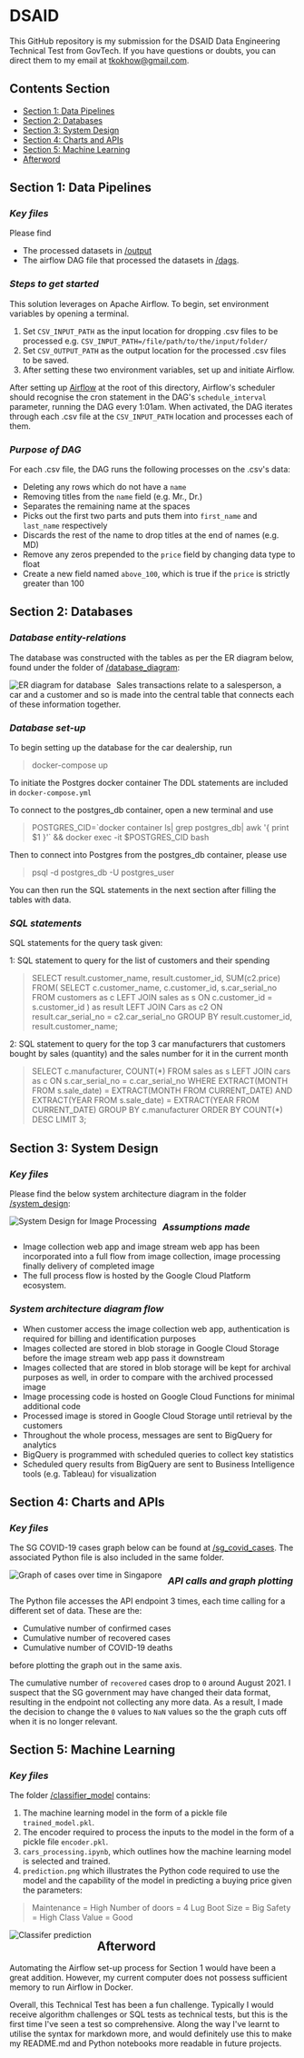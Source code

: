 # DSAID

This GitHub repository is my submission for the DSAID Data Engineering Technical Test from GovTech. If you have questions or doubts, you can direct them to my email at tkokhow@gmail.com.

## Contents Section
* [Section 1: Data Pipelines](https://github.com/leontkh/DSAID#section-1-data-pipelines)
* [Section 2: Databases](https://github.com/leontkh/DSAID#section-2-databases)
* [Section 3: System Design](https://github.com/leontkh/DSAID#section-3-system-design)
* [Section 4: Charts and APIs](https://github.com/leontkh/DSAID#section-4-charts-and-apis)
* [Section 5: Machine Learning](https://github.com/leontkh/DSAID#section-5-machine-learning)
* [Afterword](https://github.com/leontkh/DSAID#afterword)

## Section 1: Data Pipelines
### _Key files_

Please find
* The processed datasets in [/output](https://github.com/leontkh/DSAID/tree/master/output) 
* The airflow DAG file that processed the datasets in [/dags](https://github.com/leontkh/DSAID/tree/master/dags).

### _Steps to get started_

This solution leverages on Apache Airflow. To begin, set environment variables by opening a terminal. 
1. Set `CSV_INPUT_PATH` as the input location for dropping .csv files to be processed
e.g. `CSV_INPUT_PATH=/file/path/to/the/input/folder/`
2. Set `CSV_OUTPUT_PATH` as the output location for the processed .csv files to be saved.
3. After setting these two environment variables, set up and initiate Airflow.

After setting up [Airflow](https://airflow.apache.org/docs/apache-airflow/stable/start/docker.html) at the root of this directory, Airflow's scheduler should recognise the cron statement in the DAG's `schedule_interval` parameter, running the DAG every 1:01am. When activated, the DAG iterates through each .csv file at the `CSV_INPUT_PATH` location and processes each of them. 

### _Purpose of DAG_

For each .csv file, the DAG runs the following processes on the .csv's data:

* Deleting any rows which do not have a `name`
* Removing titles from the `name` field (e.g. Mr., Dr.)
* Separates the remaining name at the spaces
* Picks out the first two parts and puts them into `first_name` and `last_name` respectively
* Discards the rest of the name to drop titles at the end of names (e.g. MD)
* Remove any zeros prepended to the `price` field by changing data type to float
* Create a new field named `above_100`, which is true if the `price` is strictly greater than 100

## Section 2: Databases
### _Database entity-relations_

The database was constructed with the tables as per the ER diagram below, found under the folder of [/database_diagram](https://github.com/leontkh/DSAID/tree/master/database_diagram):

<img src="database_diagram/ER_diagram.png"
     alt="ER diagram for database"
     style="float: left; margin-right: 10px;" />

Sales transactions relate to a salesperson, a car and a customer and so is made into the central table that connects each of these information together. 

### _Database set-up_

To begin setting up the database for the car dealership, run 
>docker-compose up

To initiate the Postgres docker container
The DDL statements are included in `docker-compose.yml`

To connect to the postgres_db container, open a new terminal and use
>POSTGRES_CID=\`docker container ls| grep postgres_db| awk '{ print $1 }'\` && docker exec -it $POSTGRES_CID bash

Then to connect into Postgres from the postgres_db container, please use
>psql -d postgres_db -U postgres_user

You can then run the SQL statements in the next section after filling the tables with data.

### _SQL statements_

SQL statements for the query task given:

1: SQL statement to query for the list of customers and their spending
>SELECT 
     result.customer_name, result.customer_id, SUM(c2.price)
FROM(
     SELECT 
          c.customer_name, c.customer_id,  s.car_serial_no 
     FROM 
          customers as c 
     LEFT JOIN 
          sales as s 
     ON 
          c.customer_id = s.customer_id
     ) as result 
LEFT JOIN 
     Cars as c2 
ON 
     result.car_serial_no = c2.car_serial_no
GROUP BY 
     result.customer_id, result.customer_name;

2: SQL statement to query for the top 3 car manufacturers that customers bought by sales (quantity) and the sales number for it in the current month
>SELECT 
     c.manufacturer, COUNT(\*) 
FROM 
     sales as s 
LEFT JOIN 
     cars as c 
ON 
     s.car_serial_no = c.car_serial_no 
WHERE 
     EXTRACT(MONTH FROM s.sale_date) = EXTRACT(MONTH FROM CURRENT_DATE) AND EXTRACT(YEAR FROM s.sale_date) = EXTRACT(YEAR FROM CURRENT_DATE) 
GROUP BY 
     c.manufacturer 
ORDER BY 
     COUNT(\*) 
DESC LIMIT 3;

## Section 3: System Design
### _Key files_

Please find the below system architecture diagram in the folder [/system_design](https://github.com/leontkh/DSAID/tree/master/system_design):

<img src="system_design/system_design.png"
     alt="System Design for Image Processing"
     style="float: left; margin-right: 10px;" />

### _Assumptions made_

* Image collection web app and image stream web app has been incorporated into a full flow from image collection, image processing finally delivery of completed image
* The full process flow is hosted by the Google Cloud Platform ecosystem. 

### _System architecture diagram flow_

* When customer access the image collection web app, authentication is required for billing and identification purposes
* Images collected are stored in blob storage in Google Cloud Storage before the image stream web app pass it downstream
* Images collected that are stored in blob storage will be kept for archival purposes as well, in order to compare with the archived processed image
* Image processing code is hosted on Google Cloud Functions for minimal additional code
* Processed image is stored in Google Cloud Storage until retrieval by the customers
* Throughout the whole process, messages are sent to BigQuery for analytics
* BigQuery is programmed with scheduled queries to collect key statistics
* Scheduled query results from BigQuery are sent to Business Intelligence tools (e.g. Tableau) for visualization

## Section 4: Charts and APIs
### _Key files_

The SG COVID-19 cases graph below can be found at [/sg_covid_cases](https://github.com/leontkh/DSAID/tree/master/sg_covid_cases). The associated Python file is also included in the same folder.

<img src="sg_covid_cases/sg_covid_cases.png"
     alt="Graph of cases over time in Singapore"
     style="float: left; margin-right: 10px;" />

### _API calls and graph plotting_

The Python file accesses the API endpoint 3 times, each time calling for a different set of data. These are the: 

* Cumulative number of confirmed cases
* Cumulative number of recovered cases
* Cumulative number of COVID-19 deaths

before plotting the graph out in the same axis.

The cumulative number of `recovered` cases drop to `0` around August 2021. I suspect that the SG government may have changed their data format, resulting in the endpoint not collecting any more data. As a result, I made the decision to change the `0` values to `NaN` values so the the graph cuts off when it is no longer relevant.

## Section 5: Machine Learning
### _Key files_

The folder [/classifier_model](https://github.com/leontkh/DSAID/tree/master/classifier_model) contains:

1. The machine learning model in the form of a pickle file `trained_model.pkl`.
2. The encoder required to process the inputs to the model in the form of a pickle file `encoder.pkl`.
3. `cars_processing.ipynb`, which outlines how the machine learning model is selected and trained.
4. `prediction.png` which illustrates the Python code required to use the model and the capability of the model in predicting a buying price given the parameters:

>Maintenance = High Number of doors = 4 Lug Boot Size = Big Safety = High Class Value = Good

<img src="classifier_model/prediction.png"
     alt="Classifer prediction"
     style="float: left; margin-right: 10px;" />

## Afterword

Automating the Airflow set-up process for Section 1 would have been a great addition. However, my current computer does not possess sufficient memory to run Airflow in Docker.

Overall, this Technical Test has been a fun challenge. Typically I would receive algorithm challenges or SQL tests as technical tests, but this is the first time I've seen a test so comprehensive. Along the way I've learnt to utilise the syntax for markdown more, and would definitely use this to make my README.md and Python notebooks more readable in future projects.